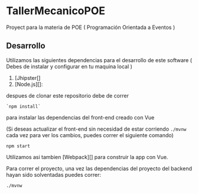 # TallerMecanicoPOE

Proyect para la materia de POE ( Programación Orientada a Eventos )

## Desarrollo

Utilizamos las siguientes dependencias para el desarrollo de este software
( Debes de instalar y configurar en tu maquina local )

1. [Jhipster[]
2. [Node.js][]:

despues de clonar este repositorio debe de correr

    `npm install`

para instalar las dependencias del front-end creado con Vue

(Si deseas actualizar el front-end sin necesidad de estar corriendo `./mvnw` cada vez para ver los cambios, puedes correr el siguiente comando)
  
 `npm start`

Utilizamos asi tambien [Webpack][] para construir la app con Vue.

Para correr el proyecto, una vez las dependencias del proyecto del backend hayan sido solventadas
puedes correr:

    ./mvnw
